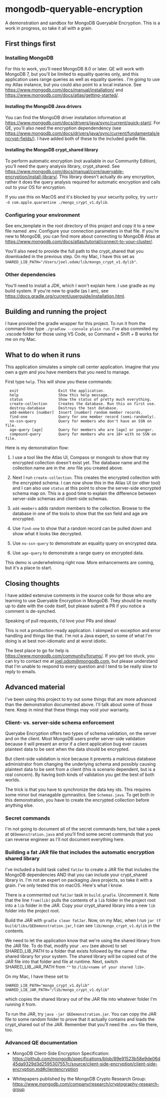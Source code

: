# mongodb-queryable-encryption
A demonstration and sandbox for MongoDB Queryable Encryption. This is a work
in progress, so take it all with a grain.

## First things first

### Installing MongoDB

For this to work, you'll need MongoDB 8.0 or later. QE will work with MongoDB 7,
but you'll be limited to equality queries only, and this application uses range
queries as well as equality queries . I'm going to use my Atlas
instance, but you could also point to a local instance.
See https://www.mongodb.com/docs/manual/installation/ and
https://www.mongodb.com/docs/atlas/getting-started/.

#### Installing the MongoDB Java drivers

You can find the MongoDB driver installation information at
https://www.mongodb.com/docs/drivers/java/sync/current/quick-start/. For QE,
you'll also need the encryption dependendency (see
https://www.mongodb.com/docs/drivers/java/sync/current/fundamentals/encrypt-fields/).
I have added both of these to the included gradle file.

#### Installing the MongoDB crypt_shared library

To perform automatic encryption (not available in our Community Edition),
you'll need the query analysis library, crypt_shared. See
https://www.mongodb.com/docs/manual/core/queryable-encryption/install-library/.
This library doesn't actually do any encryption, rather it does the query
analysis required for automatic encryption and calls out to your OS for encryption.

If you use this on MacOS and it's blocked by your security policy, try
`xattr -d com.apple.quarantine ./mongo_crypt_v1.dylib`.

### Configuring your environment

See env_template in the root directory of this project and copy it to
a new file named .env. Configure your connection parameters in that file.
If you're new to MongoDB, you can find more about connecting to MongoDB
Atlas at https://www.mongodb.com/docs/atlas/tutorial/connect-to-your-cluster/.

You'll also need to provide the full path to the crypt_shared that you downloaded
in the previous step. On my Mac, I have this set as
`SHARED_LIB_PATH="/Users/joel.odom/lib/mongo_crypt_v1.dylib"`.

### Other dependencies

You'll need to install a JDK, which I won't explain here.
I use gradle as my build system. If you're new to gradle (as I am), see
https://docs.gradle.org/current/userguide/installation.html.

## Building and running the project

I have provided the gradle wrapper for this project. To run it from the command
line type `./gradlew --console plain run`. I've also commited my .vscode folder
for those using VS Code, so Command + Shift + B works for me on my Mac.

## What to do when it runs

This application simulates a simple call center application. Imagine that you
own a gym and you have members that you need to manage.

First type `help`. This will show you these commands:

```
  exit                  Exit the application.
  help                  Show this help message.
  status                Show the status of pretty much everything.
  create-collection     Creates the database. Run this on first use.
  destroy-database      Destroys the test database.
  add-members [number]  Insert [number] random member records.
  find-one              Query for one member record (semi-randomly).
  no-ssn-query          Query for members who don't have an SSN on file.
  age-query [age]       Query for members who are [age] or younger.
  compound-query        Query for members who are 18+ with no SSN on file.
```

Here is my demonstration flow:

1. I use a tool like the Atlas UI, Compass or mongosh to show that my encrypted
collection doesn't exist yet. The database name and the collection name are
in the .env file you created above.

2. Next I run `create-collection`. This creates the encrypted collection with the
encrypted schema. I can now show this in the Atlas UI (or other tool) and
I can also use `status` at this point to show the server-side encrypted schema
map on. This is a good time to explain the difference between server-side
schemas and client-side schemas.

3. `add-members` adds random members to the collection. Browse to the database
in one of the tools to show that the ssn field and age are encrypted.

4. Use `find-one` to show that a random record can be pulled down and show what
it looks like decrypted.

5. Use `no-ssn-query` to demonstrate an equality query on encrypted data.

6. Use `age-query` to demonstrate a range query on encrypted data.

This demo is underwhelming right now. More enhancements are coming, but it's a
place to start.

## Closing thoughts

I have added extensive comments in the source code for those who are learning
to use Queryable Encryption in MongoDB. They should be mostly up to date
with the code itself, but please submit a PR if you notice a comment is
de-synched.

Speaking of pull requests, I'd love your PRs and ideas!

This is not a production-ready application. I skimped on exception and error
handling and things like that. I'm not a Java expert, so some of what I'm
doing is at best non-idiomatic and at worst idiotic.

The best place to go for help is https://www.mongodb.com/community/forums/.
If you get too stuck, you can try to contact me at joel.odom@mongodb.com, but
please understand that I'm unable to respond to every question and I tend
to be really slow to reply to emails.

## Advanced material

I've been using this project to try out some things that are more advanced than
the demonstration documented above. I'll talk about some of those here. Keep
in mind that these things may void your warranty.

### Client- vs. server-side schema enforcement

Queryabe Encryption offers two types of schema validation, on the server and
on the client. Most MongoDB users prefer server-side validation because it
will present an error if a client application bug ever causes plaintext data
to be sent when the data should be encrypted.

But client-side validation is nice because it prevents a malicious database
administrator from changing the underlying schema and possibly causing
plaintext data to be sent from a client (this is scenario dependent, but is a
real concern). By having both kinds of validation you get the best of both
worlds.

The trick is that you have to synchronize the data key ids. This requires some
minor but managable gymnastics. See `Schemas.java`. To get both in this
demonstration, you have to create the encrypted collection before anything else.

### Secret commands

I'm not going to document all of the secret commands here, but take a peek at
`QEDemonstration.java` and you'll find some secret commands that you can
reverse engineer as I'll not document everything here.

### Building a fat JAR file that includes the automatic encryption shared library

I've included a build task called `fatJar` to create a JAR file that includes
the MongoDB dependencies AND that you can include your crypt_shared library in.
I'm not an expert on packaging Java projects, so take it with a grain.
I've only tested this on macOS. Here's what I know.

There is a commented out `fatJar` task in `build.gradle`. Uncomment it. Note
that the line `from(lib)` pulls the contents of a `lib` folder in the project
root into a `lib` folder in the JAR. Copy your crypt_shared library into a new
`lib` folder into the project root.

Build the JAR with `gradle clean fatJar`. Now, on my Mac, when I run
`jar tf build/libs/QEDemonstration.jar`, I can see `lib/mongo_crypt_v1.dylib` in
the contents.

We need to let the application know that we're using the shared library
from the JAR file. To do that, modify your `.env` (see above) to set
SHARED_LIB_PATH to a folder that exists followed by the name of the shared
library for your system. The shared library will be copied out
of the JAR file into that folder and file at runtime.
Next, switch SHARED_LIB_JAR_PATH from `""` to `/lib/<name of your shared lib>`.

On my Mac, I have these set to

```
SHARED_LIB_PATH="mongo_crypt_v1.dylib"
SHARED_LIB_JAR_PATH="/lib/mongo_crypt_v1.dylib"
```

which copies the shared library out of the JAR file into whatever folder
I'm running it from.

To run the JAR, try `java -jar QEDemonstration.jar`. You can copy the JAR file
to some random folder to prove that it actually contains and loads the
crypt_shared out of the JAR. Remember that you'll need the `.env` file there,
too.

### Advanced QE documentation

* MongoDB Client-Side Encryption Specification: https://github.com/mongodb/specifications/blob/89e91523b58e9de06d45da9329d3d2595307557c/source/client-side-encryption/client-side-encryption.md#clientencryption

* Whitepapers published by the MongoDB Crypto Research Group: https://www.mongodb.com/company/research/cryptography-research-group

